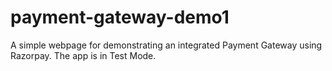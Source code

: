 # payment-gateway-demo1

A simple webpage for demonstrating an integrated Payment Gateway using Razorpay. The app is in Test Mode. 
